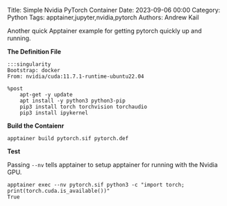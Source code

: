 Title: Simple Nvidia PyTorch Container
Date: 2023-09-06 00:00
Category: Python
Tags: apptainer,jupyter,nvidia,pytorch
Authors: Andrew Kail

Another quick Apptainer example for getting pytorch quickly up and
running.

**The Definition File**

    :::singularity
    Bootstrap: docker
    From: nvidia/cuda:11.7.1-runtime-ubuntu22.04

    %post
        apt-get -y update
        apt install -y python3 python3-pip
        pip3 install torch torchvision torchaudio
        pip3 install ipykernel


**Build the Contaienr**

    apptainer build pytorch.sif pytorch.def

**Test**

Passing `--nv` tells apptainer to setup apptainer for running with the Nvidia GPU.


    apptainer exec --nv pytorch.sif python3 -c "import torch; print(torch.cuda.is_available())"
    True
